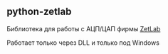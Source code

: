 ## python-zetlab ##

Библиотека для работы с АЦП/ЦАП фирмы [ZetLab](https://zetlab.com/product-category/sistemy/moduli-atsp-tsap/)

Работает только через DLL и только под Windows
